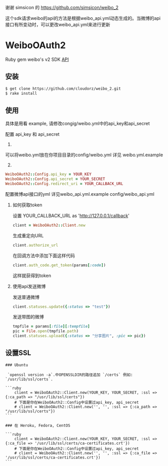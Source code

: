 
谢谢 simsicon 的 https://github.com/simsicon/weibo_2

这个sdk请求weibo的api的方法是根据weibo_api.yml动态生成的。当微博的api接口有所变动时，可以更改weibo_api.yml来进行更新

# WeiboOAuth2

Ruby gem weibo's v2 SDK [API](http://open.weibo.com/wiki/API%E6%96%87%E6%A1%A3_V2)

## 安装
        
```bash
$ get clone https://github.com/cloudorz/weibo_2.git
$ rake install
```

## 使用
具体是用看 example, 请修改congig/weibo.yml中的api_key和api_secret

配置 api_key 和 api_secret

1. 

可以将weibo.yml放在你项目目录的config/weibo.yml 
详见 weibo.yml.example

2.
```ruby
WeiboOAuth2::Config.api_key = YOUR_KEY
WeiboOAuth2::Config.api_secret = YOUR_SECRET
WeiboOAuth2::Config.redirect_uri = YOUR_CALLBACK_URL   
```
配置微博api接口的yml
详见weibo_api.yml.example
config/weibo_api.yml

1.  如何获取token

    设置  YOUR_CALLBACK_URL as 'http://127.0.0.1/callback'

    
    ```ruby
    client = WeiboOAuth2::Client.new  
    ```
    
    生成重定向URL
    
    ```ruby
    client.authorize_url
    ```
    
    在回调方法中添加下面这样代码
    
    ```ruby
    client.auth_code.get_token(params[:code])
    ```
    
    这样就获得到token
    
2.  使用api发送微博
    
    发送普通微博
        
    ```ruby
    client.statuses.update({:status => "test"})
    ```
    
    发送带图的微博
        
    ```ruby
    tmpfile = params[:file][:tempfile]
    pic = File.open(tmpfile.path)
    client.statuses.upload({:status => "分享图片", :pic => pic})
    ```
## 设置SSL
    
    ### Ubuntu

     `openssl version -a`.中OPENSSLDIR的路径追加 `/certs` 例如: `/usr/lib/ssl/certs`.

    ```ruby
        client = WeiboOAuth2::Client.new(YOUR_KEY, YOUR_SECRET, :ssl => {:ca_path => "/usr/lib/ssl/certs"})
        # 下面是你在WeiboOAuth2::Config中设置过api_key, api_secret
        # client = WeiboOAuth2::Client.new('', '', :ssl => {:ca_path => "/usr/lib/ssl/certs"})
    ```

    ### 在 Heroku, Fedora, CentOS

    ```ruby
        client = WeiboOAuth2::Client.new(YOUR_KEY, YOUR_SECRET, :ssl => {:ca_file => '/usr/lib/ssl/certs/ca-certificates.crt'})
        # 下面是你在WeiboOAuth2::Config中设置过api_key, api_secret
        # client = WeiboOAuth2::Client.new('', '', :ssl => {:ca_file => '/usr/lib/ssl/certs/ca-certificates.crt'})
    ```
